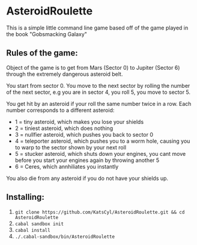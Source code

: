 AsteroidRoulette
================

This is a simple little command line game based off of
the game played in the book "Gobsmacking Galaxy"

Rules of the game:
------------------
Object of the game is to get from Mars (Sector 0) to Jupiter (Sector 6) through the
extremely dangerous asteroid belt.

You start from sector 0. You move to the next sector by rolling the number of the next 
sector, e.g you are in sector 4, you roll 5, you move to sector 5.

You get hit by an asteroid if your roll the same number twice in a row. Each number corresponds
to a different asteroid:
  * 1 = tiny asteroid, which makes you lose your shields
  * 2 = tiniest asteroid, which does nothing
  * 3 = nullfier asteroid, which pushes you back to sector 0
  * 4 = teleporter asteroid, which pushes you to a worm hole, causing you to warp to the sector shown by your next roll
  * 5 = stucker asteroid, which shuts down your engines, you cant move before you start your engines again by throwing another 5
  * 6 = Ceres, which annhiliates you instantly

You also die from any asteroid if you do not have your shields up.

Installing:
----------
1. `git clone https://github.com/KatsCyl/AsteroidRoulette.git && cd AsteroidRoulette`
2. `cabal sandbox init`
3. `cabal install`
4. `./.cabal-sandbox/bin/AsteroidRoulette`
